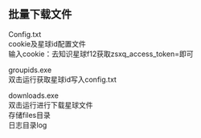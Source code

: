 批量下载文件
--

Config.txt  
cookie及星球id配置文件  
输入cookie：去知识星球f12获取zsxq_access_token=即可

groupids.exe  
双击运行获取星球id写入config.txt

downloads.exe  
双击运行进行下载星球文件  
存储files目录  
日志目录log
